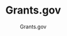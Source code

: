 ---
layout: resources-landing
title: "Grants.gov"
subtitle: "Grants.gov"
filters: federal-financial-assistance cfr website federal-agency
external_url: https://www.grants.gov/
---